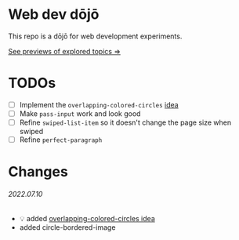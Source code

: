 # Web dev dōjō

This repo is a dōjō for web development experiments.

[See previews of explored topics &#8658;](https://dom-void.github.io/dojo-web-dev/)

# TODOs
- [ ] Implement the `overlapping-colored-circles` [idea](./explorations/overlapping-colored-circles/idea.md)
- [ ] Make `pass-input` work and look good
- [ ] Refine `swiped-list-item` so it doesn't change the page size when swiped
- [ ] Refine `perfect-paragraph`

# Changes

###### 2022.07.10
- 💡 added [overlapping-colored-circles idea](./explorations/overlapping-colored-circles/idea.md)
- added circle-bordered-image